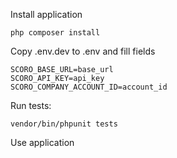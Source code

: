 Install application
```
php composer install
```

Copy .env.dev to .env and fill fields
```
SCORO_BASE_URL=base_url
SCORO_API_KEY=api_key
SCORO_COMPANY_ACCOUNT_ID=account_id
```

Run tests:
```
vendor/bin/phpunit tests
```

Use application

